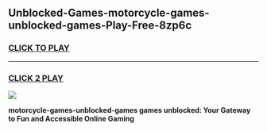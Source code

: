 
## Unblocked-Games-motorcycle-games-unblocked-games-Play-Free-8zp6c
<h3>
<a href="https://premium76.site?title=motorcycle-games-unblocked-games&ref=15A">CLICK TO PLAY</a></h3>
<hr>

<h3>
<a href="https://premium76.site?title=motorcycle-games-unblocked-games&ref=15A">CLICK 2 PLAY</a>
  
</h3>

<a href="https://premium76.site?title=motorcycle-games-unblocked-games&ref=15A"><img src="https://clearcache.store/games.png"></a>


**motorcycle-games-unblocked-games games unblocked: Your Gateway to Fun and Accessible Online Gaming**
